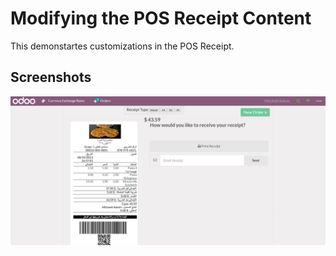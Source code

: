 # Modifying the POS Receipt Content
This demonstartes customizations in the POS Receipt.

## Screenshots

<picture>
 <img alt="Screenshot1" src="https://raw.githubusercontent.com/ambientWave/Odoo-Frontend-Backend-Customization/POSCustomizedPaymentReceipt/custom/POSCustomizedPaymentReceipt.png">
</picture>


